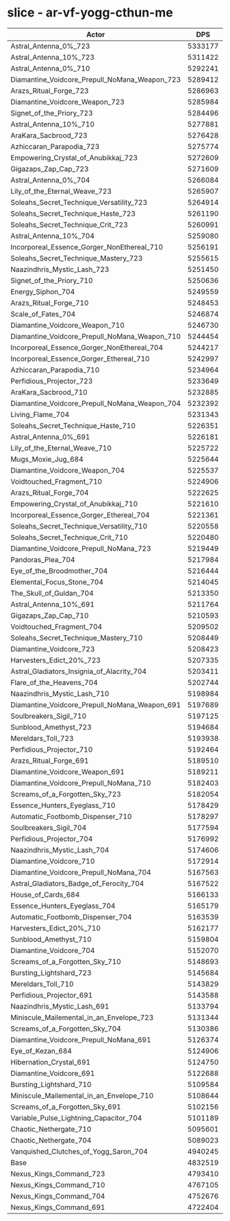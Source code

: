 # slice - ar-vf-yogg-cthun-me
| Actor | DPS | Increase |
|---|:---:|:---:|
|Astral_Antenna_0%_723|5333177|10.36%|
|Astral_Antenna_10%_723|5311422|9.91%|
|Astral_Antenna_0%_710|5292241|9.51%|
|Diamantine_Voidcore_Prepull_NoMana_Weapon_723|5289412|9.45%|
|Arazs_Ritual_Forge_723|5286963|9.40%|
|Diamantine_Voidcore_Weapon_723|5285984|9.38%|
|Signet_of_the_Priory_723|5284496|9.35%|
|Astral_Antenna_10%_710|5277881|9.22%|
|AraKara_Sacbrood_723|5276428|9.19%|
|Azhiccaran_Parapodia_723|5275774|9.17%|
|Empowering_Crystal_of_Anubikkaj_723|5272609|9.11%|
|Gigazaps_Zap_Cap_723|5271609|9.09%|
|Astral_Antenna_0%_704|5266084|8.97%|
|Lily_of_the_Eternal_Weave_723|5265907|8.97%|
|Soleahs_Secret_Technique_Versatility_723|5264914|8.95%|
|Soleahs_Secret_Technique_Haste_723|5261190|8.87%|
|Soleahs_Secret_Technique_Crit_723|5260991|8.87%|
|Astral_Antenna_10%_704|5259080|8.83%|
|Incorporeal_Essence_Gorger_NonEthereal_710|5256191|8.77%|
|Soleahs_Secret_Technique_Mastery_723|5255615|8.76%|
|Naazindhris_Mystic_Lash_723|5251450|8.67%|
|Signet_of_the_Priory_710|5250636|8.65%|
|Energy_Siphon_704|5249559|8.63%|
|Arazs_Ritual_Forge_710|5248453|8.61%|
|Scale_of_Fates_704|5246874|8.57%|
|Diamantine_Voidcore_Weapon_710|5246730|8.57%|
|Diamantine_Voidcore_Prepull_NoMana_Weapon_710|5244454|8.52%|
|Incorporeal_Essence_Gorger_NonEthereal_704|5244217|8.52%|
|Incorporeal_Essence_Gorger_Ethereal_710|5242997|8.49%|
|Azhiccaran_Parapodia_710|5234964|8.33%|
|Perfidious_Projector_723|5233649|8.30%|
|AraKara_Sacbrood_710|5232885|8.28%|
|Diamantine_Voidcore_Prepull_NoMana_Weapon_704|5232392|8.27%|
|Living_Flame_704|5231343|8.25%|
|Soleahs_Secret_Technique_Haste_710|5226351|8.15%|
|Astral_Antenna_0%_691|5226181|8.15%|
|Lily_of_the_Eternal_Weave_710|5225722|8.14%|
|Mugs_Moxie_Jug_684|5225644|8.13%|
|Diamantine_Voidcore_Weapon_704|5225537|8.13%|
|Voidtouched_Fragment_710|5224906|8.12%|
|Arazs_Ritual_Forge_704|5222625|8.07%|
|Empowering_Crystal_of_Anubikkaj_710|5221610|8.05%|
|Incorporeal_Essence_Gorger_Ethereal_704|5221361|8.05%|
|Soleahs_Secret_Technique_Versatility_710|5220558|8.03%|
|Soleahs_Secret_Technique_Crit_710|5220480|8.03%|
|Diamantine_Voidcore_Prepull_NoMana_723|5219449|8.01%|
|Pandoras_Plea_704|5217984|7.98%|
|Eye_of_the_Broodmother_704|5216444|7.94%|
|Elemental_Focus_Stone_704|5214045|7.89%|
|The_Skull_of_Guldan_704|5213350|7.88%|
|Astral_Antenna_10%_691|5211764|7.85%|
|Gigazaps_Zap_Cap_710|5210593|7.82%|
|Voidtouched_Fragment_704|5209502|7.80%|
|Soleahs_Secret_Technique_Mastery_710|5208449|7.78%|
|Diamantine_Voidcore_723|5208423|7.78%|
|Harvesters_Edict_20%_723|5207335|7.76%|
|Astral_Gladiators_Insignia_of_Alacrity_704|5203411|7.67%|
|Flare_of_the_Heavens_704|5202744|7.66%|
|Naazindhris_Mystic_Lash_710|5198984|7.58%|
|Diamantine_Voidcore_Prepull_NoMana_Weapon_691|5197689|7.56%|
|Soulbreakers_Sigil_710|5197125|7.54%|
|Sunblood_Amethyst_723|5194684|7.49%|
|Mereldars_Toll_723|5193938|7.48%|
|Perfidious_Projector_710|5192464|7.45%|
|Arazs_Ritual_Forge_691|5189510|7.39%|
|Diamantine_Voidcore_Weapon_691|5189211|7.38%|
|Diamantine_Voidcore_Prepull_NoMana_710|5182403|7.24%|
|Screams_of_a_Forgotten_Sky_723|5182054|7.23%|
|Essence_Hunters_Eyeglass_710|5178429|7.16%|
|Automatic_Footbomb_Dispenser_710|5178297|7.16%|
|Soulbreakers_Sigil_704|5177594|7.14%|
|Perfidious_Projector_704|5176992|7.13%|
|Naazindhris_Mystic_Lash_704|5174606|7.08%|
|Diamantine_Voidcore_710|5172914|7.04%|
|Diamantine_Voidcore_Prepull_NoMana_704|5167563|6.93%|
|Astral_Gladiators_Badge_of_Ferocity_704|5167522|6.93%|
|House_of_Cards_684|5166133|6.90%|
|Essence_Hunters_Eyeglass_704|5165179|6.88%|
|Automatic_Footbomb_Dispenser_704|5163539|6.85%|
|Harvesters_Edict_20%_710|5162177|6.82%|
|Sunblood_Amethyst_710|5159804|6.77%|
|Diamantine_Voidcore_704|5152070|6.61%|
|Screams_of_a_Forgotten_Sky_710|5148693|6.54%|
|Bursting_Lightshard_723|5145684|6.48%|
|Mereldars_Toll_710|5143829|6.44%|
|Perfidious_Projector_691|5143588|6.44%|
|Naazindhris_Mystic_Lash_691|5133794|6.23%|
|Miniscule_Mailemental_in_an_Envelope_723|5131344|6.18%|
|Screams_of_a_Forgotten_Sky_704|5130386|6.16%|
|Diamantine_Voidcore_Prepull_NoMana_691|5126374|6.08%|
|Eye_of_Kezan_684|5124906|6.05%|
|Hibernation_Crystal_691|5124750|6.05%|
|Diamantine_Voidcore_691|5122688|6.00%|
|Bursting_Lightshard_710|5109584|5.73%|
|Miniscule_Mailemental_in_an_Envelope_710|5108644|5.71%|
|Screams_of_a_Forgotten_Sky_691|5102156|5.58%|
|Variable_Pulse_Lightning_Capacitor_704|5101189|5.56%|
|Chaotic_Nethergate_710|5095601|5.44%|
|Chaotic_Nethergate_704|5089023|5.31%|
|Vanquished_Clutches_of_Yogg_Saron_704|4940245|2.23%|
|Base|4832519|0.00%|
|Nexus_Kings_Command_723|4793410|-0.81%|
|Nexus_Kings_Command_710|4767105|-1.35%|
|Nexus_Kings_Command_704|4752676|-1.65%|
|Nexus_Kings_Command_691|4722404|-2.28%|
